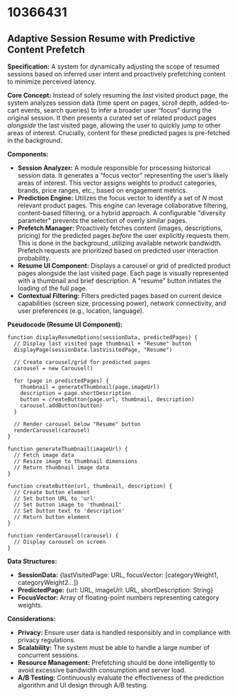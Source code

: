 # 10366431

## Adaptive Session Resume with Predictive Content Prefetch

**Specification:** A system for dynamically adjusting the scope of resumed sessions based on inferred user intent and proactively prefetching content to minimize perceived latency.

**Core Concept:** Instead of solely resuming the *last* visited product page, the system analyzes session data (time spent on pages, scroll depth, added-to-cart events, search queries) to infer a broader user “focus” during the original session. It then presents a curated set of related product pages *alongside* the last visited page, allowing the user to quickly jump to other areas of interest. Crucially, content for these predicted pages is pre-fetched in the background.

**Components:**

*   **Session Analyzer:**  A module responsible for processing historical session data.  It generates a "focus vector" representing the user’s likely areas of interest. This vector assigns weights to product categories, brands, price ranges, etc., based on engagement metrics.
*   **Prediction Engine:**  Utilizes the focus vector to identify a set of *N* most relevant product pages.  This engine can leverage collaborative filtering, content-based filtering, or a hybrid approach. A configurable "diversity parameter" prevents the selection of overly similar pages.
*   **Prefetch Manager:**  Proactively fetches content (images, descriptions, pricing) for the predicted pages *before* the user explicitly requests them.  This is done in the background, utilizing available network bandwidth. Prefetch requests are prioritized based on predicted user interaction probability.
*   **Resume UI Component:** Displays a carousel or grid of predicted product pages alongside the last visited page. Each page is visually represented with a thumbnail and brief description.  A "resume" button initiates the loading of the full page.
*   **Contextual Filtering:**  Filters predicted pages based on current device capabilities (screen size, processing power), network connectivity, and user preferences (e.g., location, language).

**Pseudocode (Resume UI Component):**

```
function displayResumeOptions(sessionData, predictedPages) {
  // Display last visited page thumbnail + "Resume" button
  displayPage(sessionData.lastVisitedPage, "Resume")

  // Create carousel/grid for predicted pages
  carousel = new Carousel()

  for (page in predictedPages) {
    thumbnail = generateThumbnail(page.imageUrl)
    description = page.shortDescription
    button = createButton(page.url, thumbnail, description)
    carousel.addButton(button)
  }

  // Render carousel below "Resume" button
  renderCarousel(carousel)
}

function generateThumbnail(imageUrl) {
  // Fetch image data
  // Resize image to thumbnail dimensions
  // Return thumbnail image data
}

function createButton(url, thumbnail, description) {
  // Create button element
  // Set button URL to 'url'
  // Set button image to 'thumbnail'
  // Set button text to 'description'
  // Return button element
}

function renderCarousel(carousel) {
  // Display carousel on screen
}
```

**Data Structures:**

*   **SessionData:** {lastVisitedPage: URL, focusVector: [categoryWeight1, categoryWeight2…]}
*   **PredictedPage:** {url: URL, imageUrl: URL, shortDescription: String}
*   **FocusVector:** Array of floating-point numbers representing category weights.

**Considerations:**

*   **Privacy:** Ensure user data is handled responsibly and in compliance with privacy regulations.
*   **Scalability:**  The system must be able to handle a large number of concurrent sessions.
*   **Resource Management:**  Prefetching should be done intelligently to avoid excessive bandwidth consumption and server load.
*   **A/B Testing:**  Continuously evaluate the effectiveness of the prediction algorithm and UI design through A/B testing.